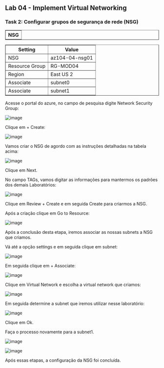 <h2>Lab 04 - Implement Virtual Networking</h2>
 
<h3>Task 2: Configurar grupos de segurança de rede (NSG)</h3>

<table border="1">    
  <tr>
    <th colspan="1">NSG</th> 
</table>

<table border="1">    
  <tr>
    <th colspan="1">Setting</th>  	              
    <th colspan="2">Value</th>
  </tr>
<td>NSG</td>
    <td>az104-04-nsg01</td>
  </tr>
  <tr>
    <td>Resource Group</td>
    <td>RG-MOD04</td>
  </tr>
  <tr>
    <td>Region</td>
    <td>East US 2</td>
  </tr>
  <tr>
    <td>Associate</td>
    <td>subnet0</td>
  </tr>
  <tr>
    <td>Associate</td>
    <td>subnet1</td>
  </tr>
 </table> 
 
 Acesse o portal do azure, no campo de pesquisa digite Network Security Group: 

![image](https://user-images.githubusercontent.com/107069287/190701577-3f4749d6-1ace-472f-8a5e-ccbdc4d4e104.png)

Clique em + Create: 

![image](https://user-images.githubusercontent.com/107069287/190701731-566a503c-c796-46d1-b429-d38556f08407.png)

Vamos criar o NSG de agordo com as instruções detalhadas na tabela acima: 

![image](https://user-images.githubusercontent.com/107069287/190701894-cfe18e38-b0e5-44ab-a056-655462fc04c3.png)

Clique em Next. 

No campo TAGs, vamos digitar as informações para mantermos os padrões dos demais Laboratórios: 

![image](https://user-images.githubusercontent.com/107069287/190702037-66b251c7-28e0-4317-842a-9840af1f7626.png)

Clique em Review + Create e em seguida Create para criarmos a NSG. 

Após a criação clique em Go to Resource: 

![image](https://user-images.githubusercontent.com/107069287/190702366-84323feb-e3f3-4c56-a94a-275a00cc86f4.png)

Após a conclusão desta etapa, iremos associar as nossas subnets a NSG que criamos. 

Vá até a opção settings e em seguida clique em subnet: 

![image](https://user-images.githubusercontent.com/107069287/190702733-b9deaf76-5779-487a-9076-d141220fa4ce.png)

Em seguida clique em + Associate: 

![image](https://user-images.githubusercontent.com/107069287/190702824-1f62a27f-8ce9-456d-ac20-6bd768fd7b31.png)

Clique em Virtual Network e escolha a virtual network que criamos: 

![image](https://user-images.githubusercontent.com/107069287/190702975-7be1809b-c837-4c4e-a7b5-8aacdd131ade.png)

Em seguida determine a subnet que iremos utilizar nesse laboratório: 

![image](https://user-images.githubusercontent.com/107069287/190703080-a805f1d9-2d3b-4437-901b-d11883f5808b.png)

Clique em Ok. 

Faça o processo novamente para a subnet1. 

![image](https://user-images.githubusercontent.com/107069287/190703275-227f6741-683a-44ed-8b69-24186c19fdde.png)

![image](https://user-images.githubusercontent.com/107069287/190703360-e1bcc285-86ed-4fea-91ea-dd88b1a44baa.png)

Após essas etapas, a configuração da NSG foi concluída. 












 
